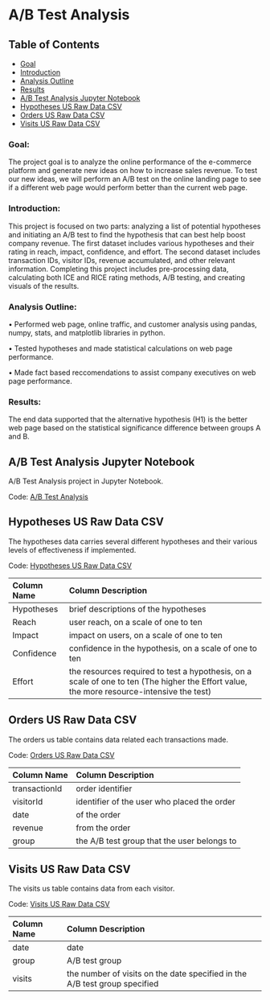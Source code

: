 # A/B Test Analysis

## Table of Contents
- [Goal](#goal)
- [Introduction](#introduction)
- [Analysis Outline](#analysis-outline)
- [Results](#results)
- [A/B Test Analysis Jupyter Notebook](#a/b-test-analysis-jupyter-notebook)
- [Hypotheses US Raw Data CSV](#hypotheses-us-raw-data-csv)
- [Orders US Raw Data CSV](#orders-us-raw-data-csv)
- [Visits US Raw Data CSV](#visits-us-raw-data-csv)

### Goal: 

The project goal is to analyze the online performance of the e-commerce platform and generate new ideas on how to increase sales revenue. To test our new ideas, we will perform an A/B test on the online landing page to see if a different web page would perform better than the current web page.

### Introduction: 

This project is focused on two parts: analyzing a list of potential hypotheses and initiating an A/B test to find the hypothesis that can best help boost company revenue. The first dataset includes various hypotheses and their rating in reach, impact, confidence, and effort. The second dataset includes transaction IDs, visitor IDs, revenue accumulated, and other relevant information. Completing this project includes pre-processing data, calculating both ICE and RICE rating methods, A/B testing, and creating visuals of the results.

### Analysis Outline: 

• Performed web page, online traffic, and customer analysis using pandas, numpy, stats, and matplotlib libraries in python.

• Tested hypotheses and made statistical calculations on web page performance.

• Made fact based reccomendations to assist company executives on web page performance.

### Results: 

The end data supported that the alternative hypothesis (H1) is the better web page based on the statistical significance difference between groups A and B.


## A/B Test Analysis Jupyter Notebook

A/B Test Analysis project in Jupyter Notebook.

Code: [A/B Test Analysis](https://github.com/jasondo-da/tripleten_project_portfolio/blob/main/Sprint%2010%20%20-%20AB%20Test/abtest_project.ipynb)


## Hypotheses US Raw Data CSV
The hypotheses data carries several different hypotheses and their various levels of effectiveness if implemented.

Code: [Hypotheses US Raw Data CSV](https://github.com/jasondo-da/tripleten_project_portfolio/blob/main/Sprint%2010%20%20-%20AB%20Test/hypotheses_us.csv)

| Column Name | Column Description |
| :------------- | :------------ |
| Hypotheses | brief descriptions of the hypotheses |
| Reach | user reach, on a scale of one to ten |
| Impact | impact on users, on a scale of one to ten |
| Confidence | confidence in the hypothesis, on a scale of one to ten |
| Effort | the resources required to test a hypothesis, on a scale of one to ten (The higher the Effort value, the more resource-intensive the test) |


## Orders US Raw Data CSV
The orders us table contains data related each transactions made.

Code: [Orders US Raw Data CSV](https://github.com/jasondo-da/tripleten_project_portfolio/blob/main/Sprint%2010%20%20-%20AB%20Test/orders_us.csv)

| Column Name | Column Description |
| :------------- | :------------ |
| transactionId | order identifier |
| visitorId | identifier of the user who placed the order |
| date | of the order |
| revenue | from the order |
| group | the A/B test group that the user belongs to |


## Visits US Raw Data CSV
The visits us table contains data from each visitor.

Code: [Visits US Raw Data CSV](https://github.com/jasondo-da/tripleten_project_portfolio/blob/main/Sprint%2010%20%20-%20AB%20Test/visits_us.csv)

| Column Name | Column Description |
| :------------- | :------------ |
| date | date |
| group | A/B test group |
| visits | the number of visits on the date specified in the A/B test group specified |
